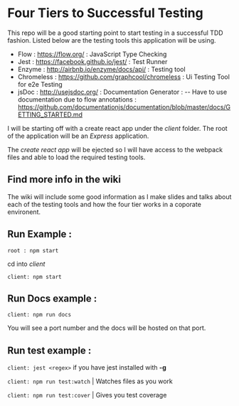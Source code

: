 # Four Tiers to Successful Testing
This repo will be a good starting point to start testing in a successful TDD fashion. Listed below are the testing tools this application will be using. 

- Flow : https://flow.org/ : JavaScript Type Checking
- Jest : https://facebook.github.io/jest/ : Test Runner
- Enzyme : http://airbnb.io/enzyme/docs/api/ : Testing tool 
- Chromeless : https://github.com/graphcool/chromeless : Ui Testing Tool for e2e Testing
- jsDoc : http://usejsdoc.org/ : Documentation Generator : 
-- Have to use documentation due to flow annotations : https://github.com/documentationjs/documentation/blob/master/docs/GETTING_STARTED.md

I will be starting off with a create react app under the *client* folder. The root of the application will be an *Express* application. 

The *create react app* will be ejected so I will have access to the webpack files and able to load the required testing tools. 

## Find more info in the wiki
The wiki will include some good information as I make slides and talks about each of the testing tools and how the four tier works in a coporate environent.

## Run Example :

`root : npm start`

cd into *client*

`client: npm start`

## Run Docs example :
`client: npm run docs`

You will see a port number and the docs will be hosted on that port. 

## Run test example :
`client: jest <regex>` if you have jest installed with **-g**

`client: npm run test:watch` | Watches files as you work

`client: npm run test:cover` | Gives you test coverage

